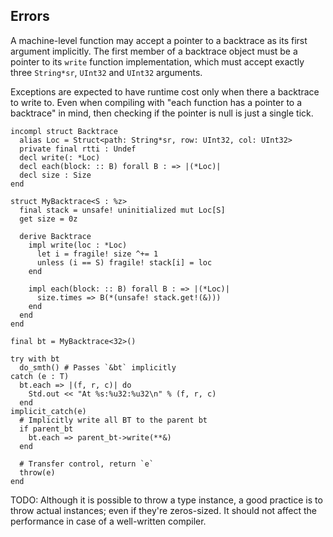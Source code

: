 ## Errors

A machine-level function may accept a pointer to a backtrace as its first argument implicitly. The first member of a backtrace object must be a pointer to its `write` function implementation, which must accept exactly three `String*sr`, `UInt32` and `UInt32` arguments.

Exceptions are expected to have runtime cost only when there a backtrace to write to. Even when compiling with "each function has a pointer to a backtrace" in mind, then checking if the pointer is null is just a single tick.

```nx
incompl struct Backtrace
  alias Loc = Struct<path: String*sr, row: UInt32, col: UInt32>
  private final rtti : Undef
  decl write(: *Loc)
  decl each(block: :: B) forall B : => |(*Loc)|
  decl size : Size
end

struct MyBacktrace<S : %z>
  final stack = unsafe! uninitialized mut Loc[S]
  get size = 0z

  derive Backtrace
    impl write(loc : *Loc)
      let i = fragile! size ^+= 1
      unless (i == S) fragile! stack[i] = loc
    end

    impl each(block: :: B) forall B : => |(*Loc)|
      size.times => B(*(unsafe! stack.get!(&)))
    end
  end
end

final bt = MyBacktrace<32>()

try with bt
  do_smth() # Passes `&bt` implicitly
catch (e : T)
  bt.each => |(f, r, c)| do
    Std.out << "At %s:%u32:%u32\n" % (f, r, c)
  end
implicit_catch(e)
  # Implicitly write all BT to the parent bt
  if parent_bt
    bt.each => parent_bt->write(**&)
  end

  # Transfer control, return `e`
  throw(e)
end
```

TODO: Although it is possible to throw a type instance, a good practice is to throw actual instances; even if they're zeros-sized.
It should not affect the performance in case of a well-written compiler.
